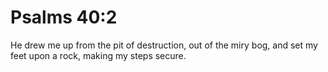 # Psalms 40:2

He drew me up from the pit of destruction, out of the miry bog, and set my feet upon a rock, making my steps secure.
